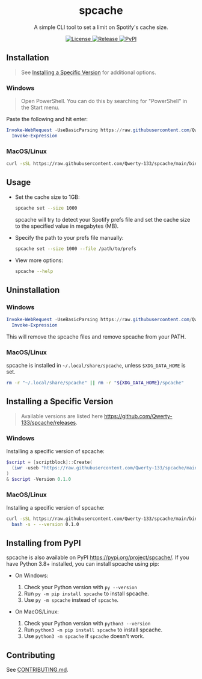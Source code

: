 <!-- markdownlint-disable-next-line first-line-heading -->
<div align="center">
  <h1>spcache</h1>
  A simple CLI tool to set a limit on Spotify's cache size.
</div>

<p align="center">
  <a href="LICENSE">
    <img alt="License" src="https://img.shields.io/github/license/Qwerty-133/spcache">
  </a>
  <a href="https://github.com/Qwerty-133/spcache/releases/latest">
    <img alt="Release" src="https://img.shields.io/github/v/release/Qwerty-133/spcache">
  </a>
  <a href="https://pypi.org/project/spcache/">
    <img alt="PyPI" src="https://img.shields.io/pypi/v/spcache">
  </a>
</p>

## Installation

> See [Installing a Specific Version](#installing-a-specific-version) for additional options.

### Windows

> Open PowerShell. You can do this by searching for "PowerShell" in the Start menu.

Paste the following and hit enter:

```powershell
Invoke-WebRequest -UseBasicParsing https://raw.githubusercontent.com/Qwerty-133/spcache/main/bin/install_spcache.ps1 |
  Invoke-Expression
```

### MacOS/Linux

```bash
curl -sSL https://raw.githubusercontent.com/Qwerty-133/spcache/main/bin/install_spcache.sh | bash -s -
```

## Usage

-   Set the cache size to 1GB:

    ```bash
    spcache set --size 1000
    ```

    spcache will try to detect your Spotify prefs file and set the cache size to the specified value in megabytes (MB).

-   Specify the path to your prefs file manually:

    ```bash
    spcache set --size 1000 --file /path/to/prefs
    ```

-   View more options:

    ```bash
    spcache --help
    ```

## Uninstallation

### Windows

```powershell
Invoke-WebRequest -UseBasicParsing https://raw.githubusercontent.com/Qwerty-133/spcache/main/bin/uninstall_spcache.ps1 |
  Invoke-Expression
```

This will remove the spcache files and remove spcache from your PATH.

### MacOS/Linux

spcache is installed in `~/.local/share/spcache`, unless `$XDG_DATA_HOME` is set.

```bash
rm -r "~/.local/share/spcache" || rm -r "${XDG_DATA_HOME}/spcache"
```

## Installing a Specific Version

> Available versions are listed here <https://github.com/Qwerty-133/spcache/releases>.

### Windows

Installing a specific version of spcache:

```powershell
$script = [scriptblock]::Create(
  (iwr -useb "https://raw.githubusercontent.com/Qwerty-133/spcache/main/bin/install_spcache.ps1").Content
)
& $script -Version 0.1.0
```

### MacOS/Linux

Installing a specific version of spcache:

```bash
curl -sSL https://raw.githubusercontent.com/Qwerty-133/spcache/main/bin/install_spcache.sh |
  bash -s - --version 0.1.0
```

## Installing from PyPI

spcache is also available on PyPI <https://pypi.org/project/spcache/>.
If you have Python 3.8+ installed, you can install spcache using pip:

-   On Windows:

    1. Check your Python version with `py --version`
    2. Run `py -m pip install spcache` to install spcache.
    3. Use `py -m spcache` instead of `spcache`.

-   On MacOS/Linux:

    1. Check your Python version with `python3 --version`
    2. Run `python3 -m pip install spcache` to install spcache.
    3. Use `python3 -m spcache` if `spcache` doesn't work.

## Contributing

See [CONTRIBUTING.md](CONTRIBUTING.md).
